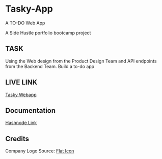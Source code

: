 # Tasky-App
A TO-DO Web App

A Side Hustle portfolio bootcamp project


## TASK

Using the Web design from the Product Design Team and API endpoints from the Backend Team.
Build a to-do app


## LIVE LINK
[Tasky Webapp](https://tasky-webapp.netlify.app/)

## Documentation
[Hashnode Link](https://shportfoliobootcamp-team3.hashnode.dev/task-2-using-the-web-design-from-the-product-design-team-and-api-endpoints-from-the-backend-team-build-a-to-do-app)


## Credits
Company Logo Source:
[Flat Icon](https://www.flaticon.com/free-icons/twitter)
